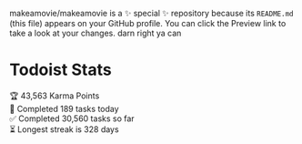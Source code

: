 makeamovie/makeamovie is a ✨ special ✨ repository because its `README.md` (this file) appears on your GitHub profile.
You can click the Preview link to take a look at your changes. darn right ya can

# Todoist Stats

<!-- TODO-IST:START -->
🏆  43,563 Karma Points           
🌸  Completed 189 tasks today           
✅  Completed 30,560 tasks so far           
⏳  Longest streak is 328 days
<!-- TODO-IST:END -->